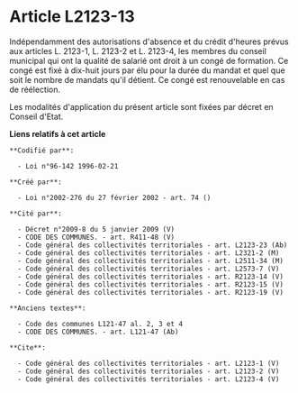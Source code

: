 # Article L2123-13

Indépendamment des autorisations d'absence et du crédit d'heures prévus aux articles L. 2123-1, L. 2123-2 et L. 2123-4, les
membres du conseil municipal qui ont la qualité de salarié ont droit à un congé de formation. Ce congé est fixé à dix-huit
jours par élu pour la durée du mandat et quel que soit le nombre de mandats qu'il détient. Ce congé est renouvelable en cas
de réélection. 

Les modalités d'application du présent article sont fixées par décret en Conseil d'Etat.

**Liens relatifs à cet article**

	**Codifié par**:

	  - Loi n°96-142 1996-02-21

	**Créé par**:

	  - Loi n°2002-276 du 27 février 2002 - art. 74 ()

	**Cité par**:

	  - Décret n°2009-8 du 5 janvier 2009 (V)
	  - CODE DES COMMUNES. - art. R411-48 (V)
	  - Code général des collectivités territoriales - art. L2123-23 (Ab)
	  - Code général des collectivités territoriales - art. L2321-2 (M)
	  - Code général des collectivités territoriales - art. L2511-34 (M)
	  - Code général des collectivités territoriales - art. L2573-7 (V)
	  - Code général des collectivités territoriales - art. R2123-14 (V)
	  - Code général des collectivités territoriales - art. R2123-15 (V)
	  - Code général des collectivités territoriales - art. R2123-19 (V)

	**Anciens textes**:

	  - Code des communes L121-47 al. 2, 3 et 4
	  - CODE DES COMMUNES. - art. L121-47 (Ab)

	**Cite**:

	  - Code général des collectivités territoriales - art. L2123-1 (V)
	  - Code général des collectivités territoriales - art. L2123-2 (V)
	  - Code général des collectivités territoriales - art. L2123-4 (V)
